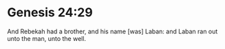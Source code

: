 # Genesis 24:29

And Rebekah had a brother, and his name [was] Laban: and Laban ran out unto the man, unto the well.